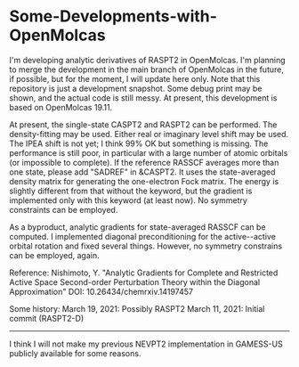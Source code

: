 # Some-Developments-with-OpenMolcas

I'm developing analytic derivatives of RASPT2 in OpenMolcas. I'm planning to merge the development in the main branch of OpenMolcas in the future, if possible, but for the moment, I will update here only. Note that this repository is just a development snapshot. Some debug print may be shown, and the actual code is still messy. At present, this development is based on OpenMolcas 19.11.

At present, the single-state CASPT2 and RASPT2 can be performed. The density-fitting may be used. Either real or imaginary level shift may be used. The IPEA shift is not yet; I think 99% OK but something is missing. The performance is still poor, in particular with a large number of atomic orbitals (or impossible to complete). If the reference RASSCF averages more than one state, please add "SADREF" in &CASPT2. It uses the state-averaged density matrix for generating the one-electron Fock matrix. The energy is slightly different from that without the keyword, but the gradient is implemented only with this keyword (at least now). No symmetry constraints can be employed.

As a byproduct, analytic gradients for state-averaged RASSCF can be computed. I implemented diagonal preconditioning for the active--active orbital rotation and fixed several things. However, no symmetry constrains can be employed, again.

Reference:
Nishimoto, Y. "Analytic Gradients for Complete and Restricted Active Space Second-order Perturbation Theory within the Diagonal Approximation" DOI: 10.26434/chemrxiv.14197457

Some history:
March 19, 2021: Possibly RASPT2
March 11, 2021: Initial commit (RASPT2-D)

***

I think I will not make my previous NEVPT2 implementation in GAMESS-US publicly available for some reasons.
